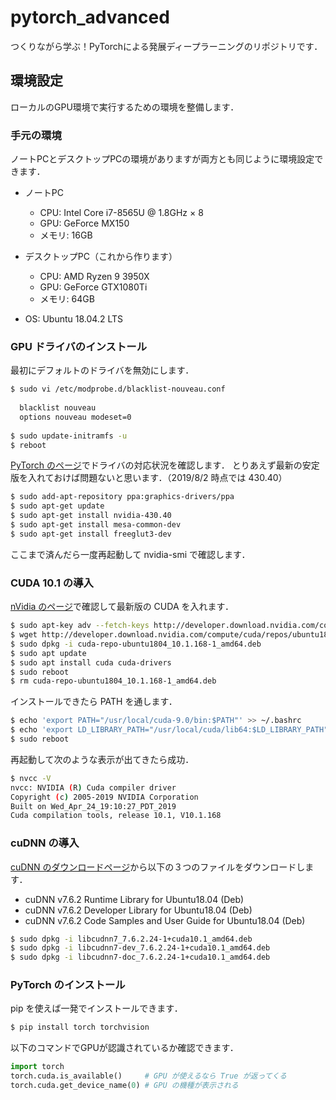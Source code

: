 # pytorch_advanced
つくりながら学ぶ！PyTorchによる発展ディープラーニングのリポジトリです．

## 環境設定
ローカルのGPU環境で実行するための環境を整備します．

### 手元の環境
ノートPCとデスクトップPCの環境がありますが両方とも同じように環境設定できます．

- ノートPC
  - CPU: Intel Core i7-8565U @ 1.8GHz × 8
  - GPU: GeForce MX150
  - メモリ: 16GB

- デスクトップPC（これから作ります）
  - CPU: AMD Ryzen 9 3950X
  - GPU: GeForce GTX1080Ti
  - メモリ: 64GB
 
- OS: Ubuntu 18.04.2 LTS


### GPU ドライバのインストール
最初にデフォルトのドライバを無効にします．

```bash
$ sudo vi /etc/modprobe.d/blacklist-nouveau.conf
  
  blacklist nouveau
  options nouveau modeset=0 
  
$ sudo update-initramfs -u
$ reboot
```
[PyTorch のページ](https://pytorch.org/)でドライバの対応状況を確認します．
とりあえず最新の安定版を入れておけば問題ないと思います．（2019/8/2 時点では 430.40）

```bash
$ sudo add-apt-repository ppa:graphics-drivers/ppa
$ sudo apt-get update
$ sudo apt-get install nvidia-430.40
$ sudo apt-get install mesa-common-dev
$ sudo apt-get install freeglut3-dev
```

ここまで済んだら一度再起動して nvidia-smi で確認します．

### CUDA 10.1 の導入
[nVidia のページ](https://developer.nvidia.com/)で確認して最新版の CUDA を入れます．

```bash
$ sudo apt-key adv --fetch-keys http://developer.download.nvidia.com/compute/cuda/repos/ubuntu1804/x86_64/7fa2af80.pub
$ wget http://developer.download.nvidia.com/compute/cuda/repos/ubuntu1804/x86_64/cuda-repo-ubuntu1804_10.1.168-1_amd64.deb
$ sudo dpkg -i cuda-repo-ubuntu1804_10.1.168-1_amd64.deb
$ sudo apt update
$ sudo apt install cuda cuda-drivers
$ sudo reboot
$ rm cuda-repo-ubuntu1804_10.1.168-1_amd64.deb
```

インストールできたら PATH を通します．
```bash
$ echo 'export PATH="/usr/local/cuda-9.0/bin:$PATH"' >> ~/.bashrc
$ echo 'export LD_LIBRARY_PATH="/usr/local/cuda/lib64:$LD_LIBRARY_PATH"' >> ~/.bashrc
$ sudo reboot
```

再起動して次のような表示が出てきたら成功．
```bash
$ nvcc -V
nvcc: NVIDIA (R) Cuda compiler driver
Copyright (c) 2005-2019 NVIDIA Corporation
Built on Wed_Apr_24_19:10:27_PDT_2019
Cuda compilation tools, release 10.1, V10.1.168
```

### cuDNN の導入
[cuDNN のダウンロードページ](https://developer.nvidia.com/rdp/cudnn-download)から以下の３つのファイルをダウンロードします．
- cuDNN v7.6.2 Runtime Library for Ubuntu18.04 (Deb)
- cuDNN v7.6.2 Developer Library for Ubuntu18.04 (Deb)
- cuDNN v7.6.2 Code Samples and User Guide for Ubuntu18.04 (Deb)

```bash
$ sudo dpkg -i libcudnn7_7.6.2.24-1+cuda10.1_amd64.deb
$ sudo dpkg -i libcudnn7-dev_7.6.2.24-1+cuda10.1_amd64.deb
$ sudo dpkg -i libcudnn7-doc_7.6.2.24-1+cuda10.1_amd64.deb
```

### PyTorch のインストール
pip を使えば一発でインストールできます．
```bash
$ pip install torch torchvision
```

以下のコマンドでGPUが認識されているか確認できます．
```python
import torch
torch.cuda.is_available()     # GPU が使えるなら True が返ってくる
torch.cuda.get_device_name(0) # GPU の機種が表示される
```
